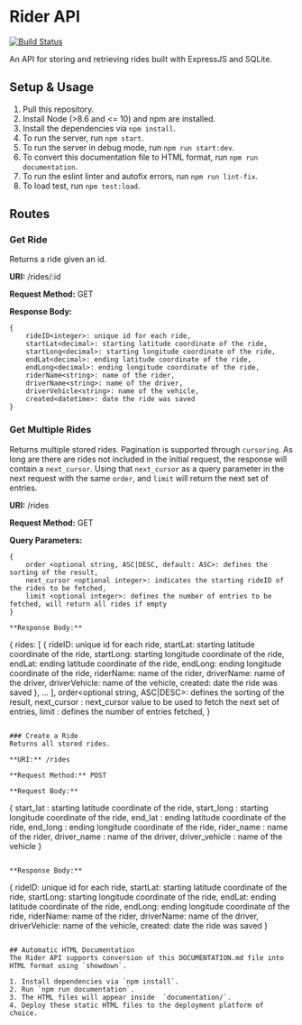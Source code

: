 # Rider API

[![Build Status](https://travis-ci.com/LevyMedinaII/backend-coding-test.svg?token=wH1SvmquyGVoZYzTsppH&branch=master)](https://travis-ci.com/LevyMedinaII/backend-coding-test)

An API for storing and retrieving rides built with ExpressJS and SQLite.


## Setup & Usage
1. Pull this repository.
2. Install Node (>8.6 and <= 10) and npm are installed.
3. Install the dependencies via `npm install`.
4. To run the server, run `npm start`.
5. To run the server in debug mode, run `npm run start:dev`.
6. To convert this documentation file to HTML format, run `npm run documentation`.
7. To run the eslint linter and autofix errors, run `npm run lint-fix`.
8. To load test, run `npm test:load`.

## Routes
### Get Ride
Returns a ride given an id.

**URI:** /rides/:id

**Request Method:** GET

**Response Body:**
```
{
    rideID<integer>: unique id for each ride,
    startLat<decimal>: starting latitude coordinate of the ride,
    startLong<decimal>: starting longitude coordinate of the ride,
    endLat<decimal>: ending latitude coordinate of the ride,
    endLong<decimal>: ending longitude coordinate of the ride,
    riderName<string>: name of the rider,
    driverName<string>: name of the driver,
    driverVehicle<string>: name of the vehicle,
    created<datetime>: date the ride was saved
}
```

### Get Multiple Rides
Returns multiple stored rides. Pagination is supported through `cursoring`. As long are there are rides not included in the initial request, the response will contain a `next_cursor`. Using that `next_cursor` as a query parameter in the next request with the same `order`, and `limit` will return the next set of entries.

**URI:** /rides

**Request Method:** GET

**Query Parameters:**
```
{
    order <optional string, ASC|DESC, default: ASC>: defines the sorting of the result,
    next_cursor <optional integer>: indicates the starting rideID of the rides to be fetched,
    limit <optional integer>: defines the number of entries to be fetched, will return all rides if empty
}

**Response Body:**
```
{
    rides<list>: [
        {
            rideID<integer>: unique id for each ride,
            startLat<decimal>: starting latitude coordinate of the ride,
            startLong<decimal>: starting longitude coordinate of the ride,
            endLat<decimal>: ending latitude coordinate of the ride,
            endLong<decimal>: ending longitude coordinate of the ride,
            riderName<string>: name of the rider,
            driverName<string>: name of the driver,
            driverVehicle<string>: name of the vehicle,
            created<datetime>: date the ride was saved
        },
        ...
    ],
    order<optional string, ASC|DESC>: defines the sorting of the result,
    next_cursor <optional integer>: next_cursor value to be used to fetch the next set of entries,
    limit <optional integer>: defines the number of entries fetched, 
}
```

### Create a Ride
Returns all stored rides.

**URI:** /rides

**Request Method:** POST

**Request Body:**
```
{
    start_lat <decimal>: starting latitude coordinate of the ride,
    start_long <decimal>: starting longitude coordinate of the ride,
    end_lat <decimal>: ending latitude coordinate of the ride,
    end_long <decimal>: ending longitude coordinate of the ride,
    rider_name <string>: name of the rider,
    driver_name <string>: name of the driver,
    driver_vehicle <string>: name of the vehicle
}
```

**Response Body:**
```
{
    rideID<integer>: unique id for each ride,
    startLat<decimal>: starting latitude coordinate of the ride,
    startLong<decimal>: starting longitude coordinate of the ride,
    endLat<decimal>: ending latitude coordinate of the ride,
    endLong<decimal>: ending longitude coordinate of the ride,
    riderName<string>: name of the rider,
    driverName<string>: name of the driver,
    driverVehicle<string>: name of the vehicle,
    created<datetime>: date the ride was saved
}
```

## Automatic HTML Documentation
The Rider API supports conversion of this DOCUMENTATION.md file into HTML format using `showdown`.

1. Install dependencies via `npm install`.
2. Run `npm run documentation`.
3. The HTML files will appear inside  `documentation/`.
4. Deploy these static HTML files to the deployment platform of choice.
